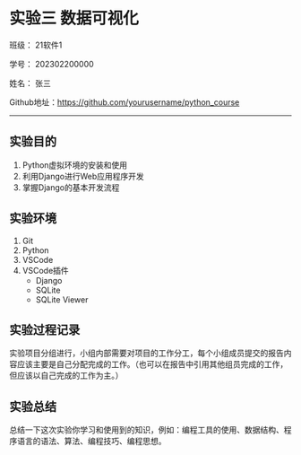 # 实验三 数据可视化

班级： 21软件1

学号： 202302200000

姓名： 张三

Github地址：<https://github.com/yourusername/python_course>

---

## 实验目的

1. Python虚拟环境的安装和使用
2. 利用Django进行Web应用程序开发
3. 掌握Django的基本开发流程

## 实验环境

1. Git
2. Python
3. VSCode
4. VSCode插件
   - Django
   - SQLite
   - SQLite Viewer

## 实验过程记录

实验项目分组进行，小组内部需要对项目的工作分工，每个小组成员提交的报告内容应该主要是自己分配完成的工作。（也可以在报告中引用其他组员完成的工作，但应该以自己完成的工作为主。）

## 实验总结

总结一下这次实验你学习和使用到的知识，例如：编程工具的使用、数据结构、程序语言的语法、算法、编程技巧、编程思想。
